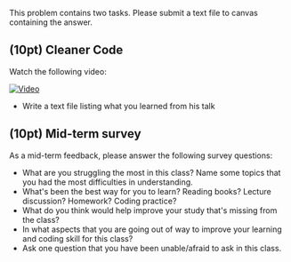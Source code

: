 

This problem contains two tasks. Please submit a text file to canvas containing the answer.

## (10pt) Cleaner Code

Watch the following video:

[![Video](http://img.youtube.com/vi/QiaDztJZO5Q/0.jpg)](https://youtu.be/QiaDztJZO5Q)

- Write a text file listing what you learned from his talk

## (10pt) Mid-term survey

As a mid-term feedback, please answer the following survey questions:

- What are you struggling the most in this class? Name some topics that you had the most difficulties in understanding.
- What's been the best way for you to learn? Reading books? Lecture discussion? Homework? Coding practice?
- What do you think would help improve your study that's missing from the class?
- In what aspects that you are going out of way to improve your learning and coding skill for this class?
- Ask one question that you have been unable/afraid to ask in this class.

